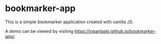 # bookmarker-app
This is a simple bookmarker application created with vanilla JS.

A demo can be viewed by visiting https://loganlaski.github.io/bookmarker-app/.

